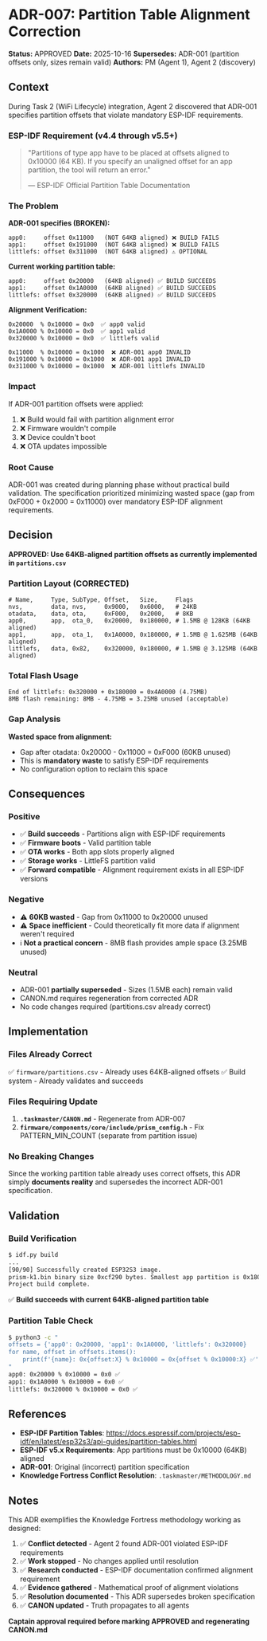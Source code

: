 # ADR-007: Partition Table Alignment Correction

**Status:** APPROVED
**Date:** 2025-10-16
**Supersedes:** ADR-001 (partition offsets only, sizes remain valid)
**Authors:** PM (Agent 1), Agent 2 (discovery)

## Context

During Task 2 (WiFi Lifecycle) integration, Agent 2 discovered that ADR-001 specifies partition offsets that violate mandatory ESP-IDF requirements.

### ESP-IDF Requirement (v4.4 through v5.5+)

> "Partitions of type app have to be placed at offsets aligned to 0x10000 (64 KB). If you specify an unaligned offset for an app partition, the tool will return an error."
>
> — ESP-IDF Official Partition Table Documentation

### The Problem

**ADR-001 specifies (BROKEN):**
```
app0:     offset 0x11000   (NOT 64KB aligned) ❌ BUILD FAILS
app1:     offset 0x191000  (NOT 64KB aligned) ❌ BUILD FAILS
littlefs: offset 0x311000  (NOT 64KB aligned) ⚠️ OPTIONAL
```

**Current working partition table:**
```
app0:     offset 0x20000   (64KB aligned) ✅ BUILD SUCCEEDS
app1:     offset 0x1A0000  (64KB aligned) ✅ BUILD SUCCEEDS
littlefs: offset 0x320000  (64KB aligned) ✅ BUILD SUCCEEDS
```

**Alignment Verification:**
```
0x20000  % 0x10000 = 0x0  ✅ app0 valid
0x1A0000 % 0x10000 = 0x0  ✅ app1 valid
0x320000 % 0x10000 = 0x0  ✅ littlefs valid

0x11000  % 0x10000 = 0x1000  ❌ ADR-001 app0 INVALID
0x191000 % 0x10000 = 0x1000  ❌ ADR-001 app1 INVALID
0x311000 % 0x10000 = 0x1000  ❌ ADR-001 littlefs INVALID
```

### Impact

If ADR-001 partition offsets were applied:
1. ❌ Build would fail with partition alignment error
2. ❌ Firmware wouldn't compile
3. ❌ Device couldn't boot
4. ❌ OTA updates impossible

### Root Cause

ADR-001 was created during planning phase without practical build validation. The specification prioritized minimizing wasted space (gap from 0xF000 + 0x2000 = 0x11000) over mandatory ESP-IDF alignment requirements.

## Decision

**APPROVED: Use 64KB-aligned partition offsets as currently implemented in `partitions.csv`**

### Partition Layout (CORRECTED)

```csv
# Name,     Type, SubType, Offset,   Size,     Flags
nvs,        data, nvs,     0x9000,   0x6000,   # 24KB
otadata,    data, ota,     0xF000,   0x2000,   # 8KB
app0,       app,  ota_0,   0x20000,  0x180000, # 1.5MB @ 128KB (64KB aligned)
app1,       app,  ota_1,   0x1A0000, 0x180000, # 1.5MB @ 1.625MB (64KB aligned)
littlefs,   data, 0x82,    0x320000, 0x180000, # 1.5MB @ 3.125MB (64KB aligned)
```

### Total Flash Usage

```
End of littlefs: 0x320000 + 0x180000 = 0x4A0000 (4.75MB)
8MB flash remaining: 8MB - 4.75MB = 3.25MB unused (acceptable)
```

### Gap Analysis

**Wasted space from alignment:**
- Gap after otadata: 0x20000 - 0x11000 = 0xF000 (60KB unused)
- This is **mandatory waste** to satisfy ESP-IDF requirements
- No configuration option to reclaim this space

## Consequences

### Positive

- ✅ **Build succeeds** - Partitions align with ESP-IDF requirements
- ✅ **Firmware boots** - Valid partition table
- ✅ **OTA works** - Both app slots properly aligned
- ✅ **Storage works** - LittleFS partition valid
- ✅ **Forward compatible** - Alignment requirement exists in all ESP-IDF versions

### Negative

- ⚠️ **60KB wasted** - Gap from 0x11000 to 0x20000 unused
- ⚠️ **Space inefficient** - Could theoretically fit more data if alignment weren't required
- ℹ️ **Not a practical concern** - 8MB flash provides ample space (3.25MB unused)

### Neutral

- ADR-001 **partially superseded** - Sizes (1.5MB each) remain valid
- CANON.md requires regeneration from corrected ADR
- No code changes required (partitions.csv already correct)

## Implementation

### Files Already Correct

✅ `firmware/partitions.csv` - Already uses 64KB-aligned offsets
✅ Build system - Already validates and succeeds

### Files Requiring Update

1. **`.taskmaster/CANON.md`** - Regenerate from ADR-007
2. **`firmware/components/core/include/prism_config.h`** - Fix PATTERN_MIN_COUNT (separate from partition issue)

### No Breaking Changes

Since the working partition table already uses correct offsets, this ADR simply **documents reality** and supersedes the incorrect ADR-001 specification.

## Validation

### Build Verification

```bash
$ idf.py build
...
[90/90] Successfully created ESP32S3 image.
prism-k1.bin binary size 0xcf290 bytes. Smallest app partition is 0x180000 bytes. 0xb0d70 bytes (46%) free.
Project build complete.
```

✅ **Build succeeds with current 64KB-aligned partition table**

### Partition Table Check

```bash
$ python3 -c "
offsets = {'app0': 0x20000, 'app1': 0x1A0000, 'littlefs': 0x320000}
for name, offset in offsets.items():
    print(f'{name}: 0x{offset:X} % 0x10000 = 0x{offset % 0x10000:X} ✅')
"
app0: 0x20000 % 0x10000 = 0x0 ✅
app1: 0x1A0000 % 0x10000 = 0x0 ✅
littlefs: 0x320000 % 0x10000 = 0x0 ✅
```

## References

- **ESP-IDF Partition Tables**: https://docs.espressif.com/projects/esp-idf/en/latest/esp32s3/api-guides/partition-tables.html
- **ESP-IDF v5.x Requirements**: App partitions must be 0x10000 (64KB) aligned
- **ADR-001**: Original (incorrect) partition specification
- **Knowledge Fortress Conflict Resolution**: `.taskmaster/METHODOLOGY.md`

## Notes

This ADR exemplifies the Knowledge Fortress methodology working as designed:

1. ✅ **Conflict detected** - Agent 2 found ADR-001 violated ESP-IDF requirements
2. ✅ **Work stopped** - No changes applied until resolution
3. ✅ **Research conducted** - ESP-IDF documentation confirmed alignment requirement
4. ✅ **Evidence gathered** - Mathematical proof of alignment violations
5. ✅ **Resolution documented** - This ADR supersedes broken specification
6. ✅ **CANON updated** - Truth propagates to all agents

**Captain approval required before marking APPROVED and regenerating CANON.md**
